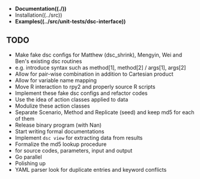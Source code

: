 *  **Documentation((./))**
 *  Installation((../src))
*  **Examples((../src/unit-tests/dsc-interface))**

## TODO
*  Make fake dsc configs for Matthew (dsc_shrink), Mengyin, Wei and Ben's existing dsc routines
 *  e.g. introduce syntax such as method[1], method[2] / args[1], args[2]
 *  Allow for pair-wise combination in addition to Cartesian product
 *  Allow for variable name mapping
*  Move R interaction to rpy2 and properly source R scripts
*  Implement these fake dsc configs and refactor codes
 *  Use the idea of action classes applied to data
 *  Modulize these action classes
 *  Separate Scenario, Method and Replicate (seed) and keep md5 for each of them
*  Release binary program (with Nan)
*  Start writing formal documentations
*  Implement `dsc view` for extracting data from results
*  Formalize the md5 lookup procedure
 *  for source codes, parameters, input and output
*  Go parallel
*  Polishing up
 *  YAML parser look for duplicate entries and keyword conflicts
